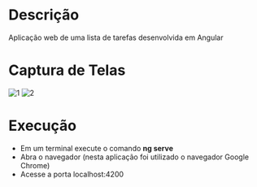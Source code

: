 # Descrição
 Aplicação web de uma lista de tarefas desenvolvida em Angular
 
# Captura de Telas
 
![1](https://user-images.githubusercontent.com/38113015/84222759-c1c27700-aaae-11ea-8d55-f7935bc22ee5.png)
![2](https://user-images.githubusercontent.com/38113015/84222765-c2f3a400-aaae-11ea-9915-dc8ae882e9db.png)

# Execução

<ul>
  <li>Em um terminal execute o comando <b>ng serve</b></li>
  <li>Abra o navegador (nesta aplicação foi utilizado o navegador Google Chrome)</li>
  <li>Acesse a porta localhost:4200</li>
<ul>

